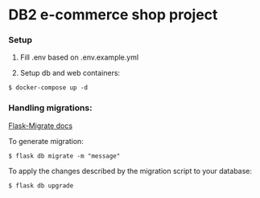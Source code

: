 # DB2 e-commerce shop project

### Setup
1. Fill .env based on .env.example.yml

2. Setup db and web containers:
```
$ docker-compose up -d
```


### Handling migrations:

[Flask-Migrate docs](https://flask-migrate.readthedocs.io/en/latest/)

To generate migration:
```
$ flask db migrate -m "message"
```

To apply the changes described by the migration script to your database:
```
$ flask db upgrade
```